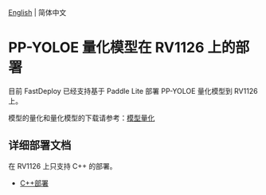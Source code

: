 [English](README_EN.md) | 简体中文
# PP-YOLOE  量化模型在 RV1126 上的部署
目前 FastDeploy 已经支持基于 Paddle Lite 部署 PP-YOLOE  量化模型到 RV1126 上。

模型的量化和量化模型的下载请参考：[模型量化](../quantize/README.md)


## 详细部署文档

在 RV1126 上只支持 C++ 的部署。

- [C++部署](cpp)
